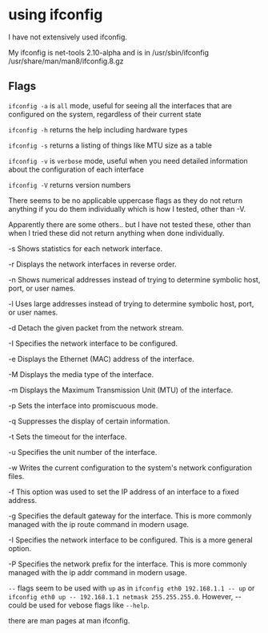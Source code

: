 # using ifconfig

I have not extensively used ifconfig.

My ifconfig is net-tools 2.10-alpha and is in /usr/sbin/ifconfig /usr/share/man/man8/ifconfig.8.gz

## Flags

`ifconfig -a` is `all` mode, useful for seeing all the interfaces that are configured on the system, regardless of their current state

`ifconfig -h` returns the help including hardware types

`ifconfig -s` returns a listing of things like MTU size as a table

`ifconfig -v` is `verbose` mode, useful when you need detailed information about the configuration of each interface

`ifconfig -V` returns version numbers

There seems to be no applicable uppercase flags as they do not return anything if you
do them individually which is how I tested, other than -V.

Apparently there are some others.. but I have not tested these, other than when I tried these did not return anything when done individually.

-s Shows statistics for each network interface.

-r Displays the network interfaces in reverse order.

-n Shows numerical addresses instead of trying to determine symbolic host, port, or user names.

-l Uses large addresses instead of trying to determine symbolic host, port, or user names.

-d Detach the given packet from the network stream.

-I Specifies the network interface to be configured.

-e Displays the Ethernet (MAC) address of the interface.

-M Displays the media type of the interface.

-m Displays the Maximum Transmission Unit (MTU) of the interface.

-p Sets the interface into promiscuous mode.

-q Suppresses the display of certain information.

-t Sets the timeout for the interface.

-u Specifies the unit number of the interface.

-w Writes the current configuration to the system's network configuration files.

-f This option was used to set the IP address of an interface to a fixed address.

-g Specifies the default gateway for the interface. This is more commonly managed with the ip route command in modern usage.

-I Specifies the network interface to be configured. This is a more general option.

-P Specifies the network prefix for the interface. This is more commonly managed with the ip addr command in modern usage.

`--` flags seem to be used with `up` as in `ifconfig eth0 192.168.1.1 -- up` or `ifconfig eth0 up -- 192.168.1.1 netmask 255.255.255.0`.
However, -- could be used for vebose flags like `--help`.

there are man pages at man ifconfig.
